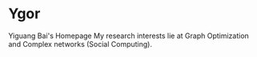 # Ygor 
Yiguang Bai's Homepage
My research interests lie at Graph Optimization and Complex networks (Social Computing).
